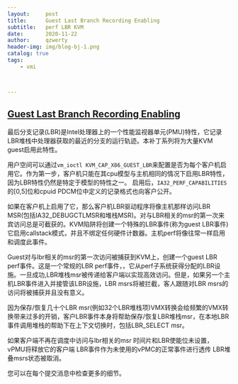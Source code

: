 ```yaml
---
layout:     post
title:      Guest Last Branch Recording Enabling
subtitle:   perf LBR KVM
date:       2020-11-22
author:     qzwerty
header-img: img/blog-bj-1.png
catalog: true
tags:
    - vmi



---
```


## [Guest Last Branch Recording Enabling](https://lwn.net/Articles/814824/)

最后分支记录(LBR)是Intel处理器上的一个性能监视器单元(PMU)特性，它记录LBR堆栈中处理器获取的最近的分支的运行轨迹。本补丁系列将为大量KVM guest启用此特性。

用户空间可以通过`vm_ioctl KVM_CAP_X86_GUEST_LBR`来配置是否为每个客户机启用它。作为第一步，客户机只能在其cpu模型与主机相同的情况下启用LBR特性，因为LBR特性仍然是特定于模型的特性之一。
启用后，`IA32_PERF_CAPABILITIES`的[0,5]位和cpuid PDCM位中定义的记录格式也向客户公开。

如果在客户机上启用了它，那么客户机LBR驱动程序将像主机那样访问LBR MSR(包括IA32_DEBUGCTLMSR和堆栈MSR)。对与LBR相关的msr的第一次来宾访问总是可截获的。KVM陷阱将创建一个特殊的LBR事件(称为guest LBR事件)它启用callstack模式，并且不绑定任何硬件计数器。主机perf将像往常一样启用和调度此事件。

Guest对与lbr相关的msr的第一次访问被捕获到KVM上，创建一个guest LBR perf事件。这是一个常规的LBR perf事件，，它从perf子系统获得分配的LBR设施。一旦成功,LBR堆栈msr被传递给客户端以实现高效访问。但是，如果另一个主机LBR事件进入并接管该LBR设施，LBR msrs将被拦截，客人跟随对LBR msrs的访问将被捕获并且没有意义。

因为保存/恢复几十个LBR msr(例如32个LBR堆栈项)VMX转换会给频繁的VMX转换带来过多的开销，客户LBR事件本身将帮助保存/恢复LBR堆栈msr，在本地LBR事件调用堆栈的帮助下在上下文切换时，包括LBR_SELECT msr。

如果客户端不再在调度中访问与lbr相关的msr
时间片和LBR使能位未设置，vPMU将释放它的客户端
LBR事件作为未使用的vPMC的正常事件进行透传
LBR堆叠msrs状态被取消。

您可以在每个提交消息中检查更多的细节。